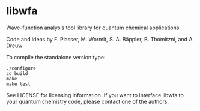 # libwfa
Wave-function analysis tool library for quantum chemical applications

Code and ideas by F. Plasser, M. Wormit, S. A. Bäppler, B. Thomitzni, and A. Dreuw

To compile the standalone version type:
~~~~
./configure
cd build
make
make test
~~~~

See LICENSE for licensing information. If you want to interface libwfa to your quantum chemistry code, please contact one of the authors.
